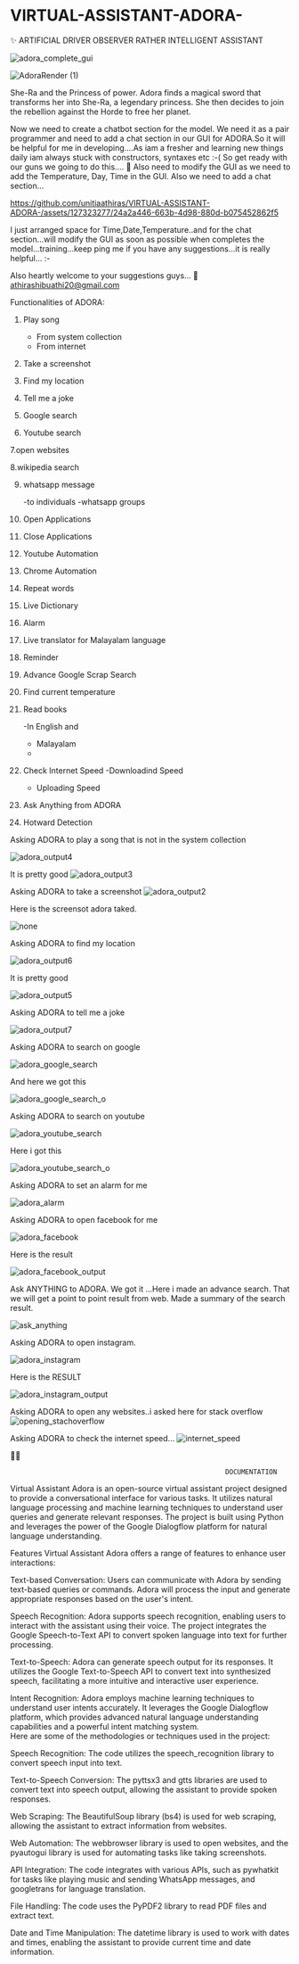 # VIRTUAL-ASSISTANT-ADORA-
✨ ARTIFICIAL DRIVER OBSERVER RATHER INTELLIGENT ASSISTANT

![adora_complete_gui](https://github.com/unitiaathiras/VIRTUAL-ASSISTANT-ADORA-/assets/127323277/d281bfa1-c4cc-4644-a32b-6d2e676e51a6)


![AdoraRender (1)](https://github.com/unitiaathiras/VIRTUAL-ASSISTANT-ADORA-/assets/127323277/6fd8347e-27b0-450b-a50e-83cc6778ce14)



She-Ra and the Princess of power.
Adora finds a magical sword that transforms her into She-Ra, a legendary princess. She then decides to join the rebellion against the Horde to free her planet.

Now we need to create a chatbot section for the model. We need it as a pair programmer and need to add a chat section in our GUI for ADORA.So it will be helpful for me in developing....As iam a fresher and learning new things daily iam always stuck with constructors, syntaxes etc :-(  So get ready with our guns we going to do this....  🦖 Also need to modify the GUI as we need to add the Temperature, Day, Time in the GUI. Also we need to add a chat section...



https://github.com/unitiaathiras/VIRTUAL-ASSISTANT-ADORA-/assets/127323277/24a2a446-663b-4d98-880d-b075452862f5

I just arranged space for Time,Date,Temperature..and for the chat section...will modify the GUI as soon as possible when completes the model...training...keep ping me if you have any suggestions...it is really helpful... :-

Also heartly welcome to your suggestions guys...
📧athirashibuathi20@gmail.com

Functionalities of ADORA:

1. Play song
    - From system collection
    - From internet
 
2. Take a screenshot

3. Find my location

4. Tell me a joke

5. Google search

6. Youtube search

7.open websites

8.wikipedia search

9. whatsapp message

    -to individuals
    -whatsapp groups
   
10. Open Applications

11. Close Applications

12. Youtube Automation

13. Chrome Automation

14. Repeat words

15. Live Dictionary

16. Alarm

17. Live translator for Malayalam language

18. Reminder

19. Advance Google Scrap Search

20. Find current temperature

21. Read books

    -In English and
    - Malayalam
    - 
22. Check Internet Speed
    -Downloadind Speed
    - Uploading Speed
    
23. Ask Anything from ADORA

24. Hotward Detection

Asking ADORA to play a song that is not in the system collection

![adora_output4](https://github.com/unitiaathiras/VIRTUAL-ASSISTANT-ADORA-/assets/127323277/01101dc3-da97-4355-8223-8aa813fd69e2)

It is pretty good
![adora_output3](https://github.com/unitiaathiras/VIRTUAL-ASSISTANT-ADORA-/assets/127323277/8fbdfcf4-c013-4d20-8d57-b67baa261c18)

Asking ADORA to take a screenshot
![adora_output2](https://github.com/unitiaathiras/VIRTUAL-ASSISTANT-ADORA-/assets/127323277/14609cdc-b1b0-47c7-be33-e629ef7e7d49)

Here is the screensot adora taked.

![none](https://github.com/unitiaathiras/VIRTUAL-ASSISTANT-ADORA-/assets/127323277/e6467623-f679-4bde-97e1-1e8b878c2bf6)

Asking ADORA to find my location

![adora_output6](https://github.com/unitiaathiras/VIRTUAL-ASSISTANT-ADORA-/assets/127323277/ec74a8b0-af9d-48e2-9c98-dc7e8e59f73e)

It is pretty good


![adora_output5](https://github.com/unitiaathiras/VIRTUAL-ASSISTANT-ADORA-/assets/127323277/6d083d3b-ae79-421f-a26f-5d40f43d8dcb)


Asking ADORA to tell me a joke

![adora_output7](https://github.com/unitiaathiras/VIRTUAL-ASSISTANT-ADORA-/assets/127323277/a0ebef67-3500-4afc-965d-936801acce97)

Asking ADORA to search on google

![adora_google_search](https://github.com/unitiaathiras/VIRTUAL-ASSISTANT-ADORA-/assets/127323277/488005c1-a489-4e5c-84b3-2aa88a7aa961)

And here we got this

![adora_google_search_o](https://github.com/unitiaathiras/VIRTUAL-ASSISTANT-ADORA-/assets/127323277/c92de833-0cd5-4a70-9799-79c84e84f930)


Asking ADORA to search on youtube

![adora_youtube_search](https://github.com/unitiaathiras/VIRTUAL-ASSISTANT-ADORA-/assets/127323277/354cdf53-f31a-4590-8550-49dec1512939)

Here i got this

![adora_youtube_search_o](https://github.com/unitiaathiras/VIRTUAL-ASSISTANT-ADORA-/assets/127323277/582f764c-1f6c-4eb3-8f0e-0d275e50a05c)

Asking ADORA to set an alarm for me

![adora_alarm](https://github.com/unitiaathiras/VIRTUAL-ASSISTANT-ADORA-/assets/127323277/11b3e6e3-fd71-46e2-b44b-c93f634e0918)

Asking ADORA to open facebook for me

![adora_facebook](https://github.com/unitiaathiras/VIRTUAL-ASSISTANT-ADORA-/assets/127323277/5fde1f53-c19c-4958-b04c-eed70ab4c668)

Here is the result

![adora_facebook_output](https://github.com/unitiaathiras/VIRTUAL-ASSISTANT-ADORA-/assets/127323277/190d3335-b24b-45d3-ae4b-1e1ba7a062a5)

Ask ANYTHING to ADORA. We got it ...Here i made an advance search. That we will get a point to point result from web. Made a summary of the search result. 

![ask_anything](https://github.com/unitiaathiras/VIRTUAL-ASSISTANT-ADORA-/assets/127323277/3e4b7c5b-5445-47f5-9e5b-848cdb636605)

Asking ADORA to open instagram.

![adora_instagram](https://github.com/unitiaathiras/VIRTUAL-ASSISTANT-ADORA-/assets/127323277/5b404688-c8ec-4245-be83-d7f12eddd890)

Here is the RESULT

![adora_instagram_output](https://github.com/unitiaathiras/VIRTUAL-ASSISTANT-ADORA-/assets/127323277/55286f88-a202-44e7-90f4-01b82104aeb2)

Asking ADORA to open any websites..i asked here for stack overflow
![opening_stachoverflow](https://github.com/unitiaathiras/VIRTUAL-ASSISTANT-ADORA-/assets/127323277/796b4301-fcf6-4f43-ab93-ebde52496abb)

Asking ADORA to check the internet speed...
![internet_speed](https://github.com/unitiaathiras/VIRTUAL-ASSISTANT-ADORA-/assets/127323277/aa56ae85-db02-44ca-a86d-cf476b0f070d)

📙📖


                                                          DOCUMENTATION

Virtual Assistant Adora is an open-source virtual assistant project designed to provide a conversational interface for various tasks. It utilizes natural language processing and machine learning techniques to understand user queries and generate relevant responses. The project is built using Python and leverages the power of the Google Dialogflow platform for natural language understanding.

Features
Virtual Assistant Adora offers a range of features to enhance user interactions:

Text-based Conversation: Users can communicate with Adora by sending text-based queries or commands. Adora will process the input and generate appropriate responses based on the user's intent.

Speech Recognition: Adora supports speech recognition, enabling users to interact with the assistant using their voice. The project integrates the Google Speech-to-Text API to convert spoken language into text for further processing.

Text-to-Speech: Adora can generate speech output for its responses. It utilizes the Google Text-to-Speech API to convert text into synthesized speech, facilitating a more intuitive and interactive user experience.

Intent Recognition: Adora employs machine learning techniques to understand user intents accurately. It leverages the Google Dialogflow platform, which provides advanced natural language understanding capabilities and a powerful intent matching system.                                                           
Here are some of the methodologies or techniques used in the project:

Speech Recognition: The code utilizes the speech_recognition library to convert speech input into text.

Text-to-Speech Conversion: The pyttsx3 and gtts libraries are used to convert text into speech output, allowing the assistant to provide spoken responses.

Web Scraping: The BeautifulSoup library (bs4) is used for web scraping, allowing the assistant to extract information from websites.

Web Automation: The webbrowser library is used to open websites, and the pyautogui library is used for automating tasks like taking screenshots.

API Integration: The code integrates with various APIs, such as pywhatkit for tasks like playing music and sending WhatsApp messages, and googletrans for language translation.

File Handling: The code uses the PyPDF2 library to read PDF files and extract text.

Date and Time Manipulation: The datetime library is used to work with dates and times, enabling the assistant to provide current time and date information.
